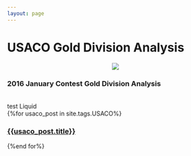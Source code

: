 ```yaml
---
layout: page
---
```

<head>
<link rel="stylesheet" type="text/css" href="https://markchenyutian.github.io/Markchen_Blog/Asset/css/Unified_Style.css">
</head>

# USACO Gold Division Analysis
<center><img src="https://markchenyutian.github.io/Markchen_Blog/Asset/USACO_Banner.png"></center>

<div class="card" onclick="window.open('https://markchenyutian.github.io/Markchen_Blog/2020/10/04/USACO-2016-Jan-Gold-Analysis.html');">
  <div class="title_container">
    <h3>2016 January Contest Gold Division Analysis</h3>
  </div>
</div>

<br>
test Liquid

<div>
  {%for usaco_post in site.tags.USACO%}
    <a href={{ site.baseurl }}{{ usaco_post.url }}>
    <div class="card">
      <div class="title_container">
        <h3>{{usaco_post.title}}</h3>
      </div>
    </div>
    </a>
  {%end for%}
</div>